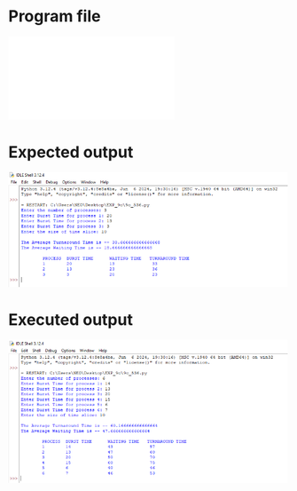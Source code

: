 # Program file
![9c_559](9c_559.py)

# Expected output
![ExpectedOutput_559](ExpectedOutput_559.png)

# Executed output
![ExecutedOutput_559](ExecutedOutput_559.png)
